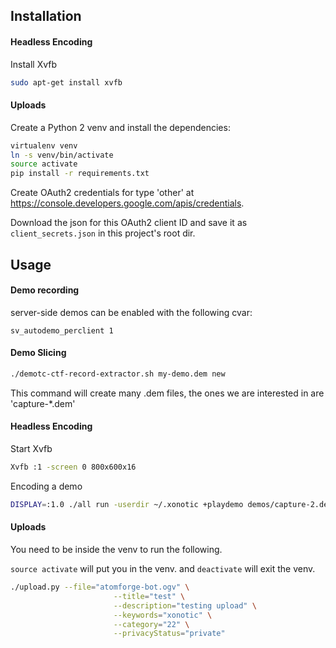 ## Installation

#### Headless Encoding

Install Xvfb

```bash
sudo apt-get install xvfb
```

#### Uploads

Create a Python 2 venv and install the dependencies:

```bash
virtualenv venv
ln -s venv/bin/activate
source activate
pip install -r requirements.txt
```

Create OAuth2 credentials for type 'other' at https://console.developers.google.com/apis/credentials.

Download the json for this OAuth2 client ID and save it as `client_secrets.json` in this project's root dir.

## Usage

#### Demo recording

server-side demos can be enabled with the following cvar:

```
sv_autodemo_perclient 1
```

#### Demo Slicing

```bash
./demotc-ctf-record-extractor.sh my-demo.dem new
```

This command will create many .dem files, the ones we are interested in are 'capture-*.dem'

#### Headless Encoding

Start Xvfb

```bash
Xvfb :1 -screen 0 800x600x16
```

Encoding a demo

```bash
DISPLAY=:1.0 ./all run -userdir ~/.xonotic +playdemo demos/capture-2.dem
```

#### Uploads

You need to be inside the venv to run the following.

`source activate` will put you in the venv. and `deactivate` will exit the venv.

```bash
./upload.py --file="atomforge-bot.ogv" \
                       --title="test" \
                       --description="testing upload" \
                       --keywords="xonotic" \
                       --category="22" \
                       --privacyStatus="private"
```
